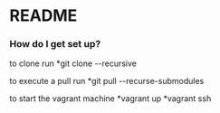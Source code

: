 # README #

### How do I get set up? ###

to clone run 
*git clone --recursive <url-repo>

to execute a pull run
*git pull --recurse-submodules

to start the vagrant machine
*vagrant up
*vagrant ssh
